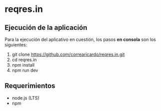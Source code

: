 # reqres.in

## Ejecución de la aplicación 

Para la ejecución del aplicativo en cuestión, los pasos **en consola** son los siguientes:

1. git clone https://github.com/correaricardo/reqres.in.git
2. cd reqres.in
3. npm install
4. npm run dev

## Requerimientos

- node.js (LTS)
- npm
